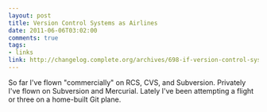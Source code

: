 ```yaml
--- 
layout: post
title: Version Control Systems as Airlines
date: 2011-06-06T03:02:00
comments: true
tags:
- links
link: http://changelog.complete.org/archives/698-if-version-control-systems-were-airlines
---
```

So far I've flown "commercially" on RCS, CVS, and Subversion. Privately I've flown on Subversion and Mercurial. Lately I've been attempting a flight or three on a home-built Git plane.
